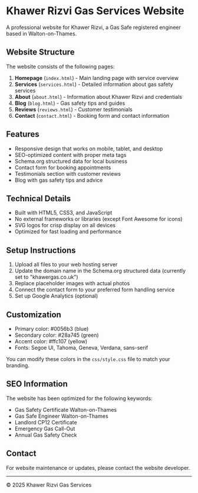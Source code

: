 # Khawer Rizvi Gas Services Website

A professional website for Khawer Rizvi, a Gas Safe registered engineer based in Walton-on-Thames.

## Website Structure

The website consists of the following pages:

1. **Homepage** (`index.html`) - Main landing page with service overview
2. **Services** (`services.html`) - Detailed information about gas safety services
3. **About** (`about.html`) - Information about Khawer Rizvi and credentials
4. **Blog** (`blog.html`) - Gas safety tips and guides
5. **Reviews** (`reviews.html`) - Customer testimonials
6. **Contact** (`contact.html`) - Booking form and contact information

## Features

- Responsive design that works on mobile, tablet, and desktop
- SEO-optimized content with proper meta tags
- Schema.org structured data for local business
- Contact form for booking appointments
- Testimonials section with customer reviews
- Blog with gas safety tips and advice

## Technical Details

- Built with HTML5, CSS3, and JavaScript
- No external frameworks or libraries (except Font Awesome for icons)
- SVG logos for crisp display on all devices
- Optimized for fast loading and performance

## Setup Instructions

1. Upload all files to your web hosting server
2. Update the domain name in the Schema.org structured data (currently set to "khawergas.co.uk")
3. Replace placeholder images with actual photos
4. Connect the contact form to your preferred form handling service
5. Set up Google Analytics (optional)

## Customization

- Primary color: #0056b3 (blue)
- Secondary color: #28a745 (green)
- Accent color: #ffc107 (yellow)
- Fonts: Segoe UI, Tahoma, Geneva, Verdana, sans-serif

You can modify these colors in the `css/style.css` file to match your branding.

## SEO Information

The website has been optimized for the following keywords:
- Gas Safety Certificate Walton-on-Thames
- Gas Safe Engineer Walton-on-Thames
- Landlord CP12 Certificate
- Emergency Gas Call-Out
- Annual Gas Safety Check

## Contact

For website maintenance or updates, please contact the website developer.

---

© 2025 Khawer Rizvi Gas Services
